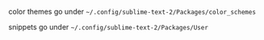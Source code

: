 color themes go under
`~/.config/sublime-text-2/Packages/color_schemes`

snippets go under
`~/.config/sublime-text-2/Packages/User`